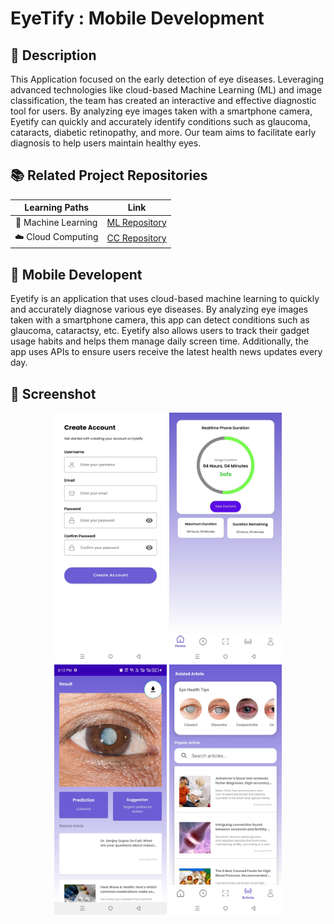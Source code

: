 # EyeTify : Mobile Development

## 📑 Description
This Application focused on the early detection of eye diseases. Leveraging advanced technologies like cloud-based Machine Learning (ML) and image classification, the team has created an interactive and effective diagnostic tool for users. By analyzing eye images taken with a smartphone camera, Eyetify can quickly and accurately identify conditions such as glaucoma, cataracts, diabetic retinopathy, and more. Our team aims to facilitate early diagnosis to help users maintain healthy eyes.

## 📚 Related Project Repositories
|   Learning Paths      |                           Link                            |
| :-------------------: | :-------------------------------------------------------: |
| 🤖 Machine Learning   | [ML Repository](https://github.com/EyeTify/Machine-Learning) |
| ☁️ Cloud Computing    | [CC Repository](https://github.com/EyeTify/Cloud-Computing) |

## 📱 Mobile Developent
Eyetify is an application that uses cloud-based machine learning to quickly and accurately diagnose various eye diseases. By analyzing eye images taken with a smartphone camera, this app can detect conditions such as glaucoma, cataractsy, etc. Eyetify also allows users to track their gadget usage habits and helps them manage daily screen time. Additionally, the app uses APIs to ensure users receive the latest health news updates every day.

## 📲 Screenshot
<p align="center">
  <img src="https://github.com/EyeTify/.github/raw/main/profile/register.jpg?raw=true" alt="onboarding" width="auto" height="400">
  <img src="https://github.com/EyeTify/.github/raw/main/profile/home.jpg?raw=true" alt="onboarding" width="auto" height="400">
  <img src="https://github.com/EyeTify/.github/raw/main/profile/scan_3.jpg?raw=true" alt="onboarding" width="auto" height="400">
  <img src="https://github.com/EyeTify/.github/raw/main/profile/article.jpg?raw=true" alt="onboarding" width="auto" height="400">
</p>
